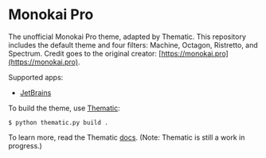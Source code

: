 # Monokai Pro

The unofficial Monokai Pro theme, adapted by Thematic. This repository includes the default theme and four filters: Machine, Octagon, Ristretto, and Spectrum. Credit goes to the original creator: [https://monokai.pro](https://monokai.pro).

Supported apps:
- [JetBrains](https://github.com/thematic-dev/monokai-pro/tree/master/apps/jetbrains)

To build the theme, use [Thematic](https://github.com/thematic-dev/thematic):

```shell script
$ python thematic.py build .
```

To learn more, read the Thematic [docs](https://thematic.dev/documentation.html). (Note: Thematic is still a work in progress.)

